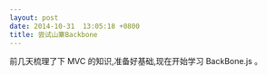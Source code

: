 ```yaml
---
layout: post
date: 2014-10-31  13:05:18 +0800
title: 尝试山寨Backbone
---
```


前几天梳理了下 MVC 的知识,准备好基础,现在开始学习 BackBone.js 。



